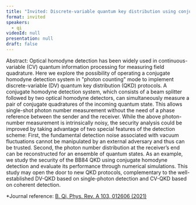 ```yaml
---
title: "Invited: Discrete-variable quantum key distribution using conjugate homodyne detection (Chair: TBA)"
format: invited
speakers:
  - qi
videoId: null
presentation: null
draft: false
---
```

Abstract: Optical homodyne detection has been widely used in continuous-variable (CV) quantum information processing for measuring field quadrature. Here we explore the possibility of operating a conjugate homodyne detection system in "photon counting" mode to implement discrete-variable (DV) quantum key distribution (QKD) protocols. A conjugate homodyne detection system, which consists of a beam splitter followed by two optical homodyne detectors, can simultaneously measure a pair of conjugate quadratures of the incoming quantum state. This allows single-shot photon number measurement without the need of a phase reference between the sender and the receiver. While the above photon-number measurement is intrinsically noisy, the security analysis could be improved by taking advantage of two special features of the detection scheme: First, the fundamental detection noise associated with vacuum fluctuations cannot be manipulated by an external adversary and thus can be trusted. Second, the photon number distribution at the receiver’s end can be reconstructed for an ensemble of quantum states. As an example, we study the security of the BB84 QKD using conjugate homodyne detection and evaluate its performance through numerical simulations. This study may open the door to new QKD protocols, complementary to the well-established DV-QKD based on single-photon detection and CV-QKD based on coherent detection.

*Journal reference: <a href="https://doi.org/10.1103/PhysRevA.103.012606">B. Qi, Phys. Rev. A 103, 012606 (2021)</a>

<!-- fields to use above: -->
<!-- videoId: "Vfl9pPh6ipI" -->
<!-- presentation: "/slides/invited-MargaridaPereira.pdf" -->
